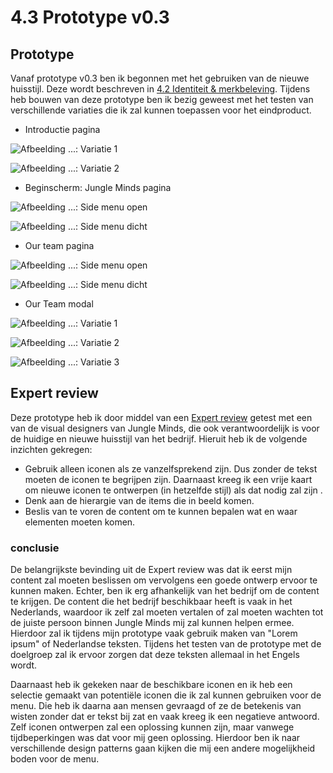 # 4.3 Prototype v0.3

## Prototype 

Vanaf prototype v0.3 ben ik begonnen met het gebruiken van de nieuwe huisstijl. Deze wordt beschreven in [4.2 Identiteit & merkbeleving](4.2-identiteit-and-merkbeleving.md#nieuwe-huisstijl). Tijdens heb bouwen van deze prototype ben ik bezig geweest met het testen van verschillende variaties die ik zal kunnen toepassen voor het eindproduct. 

* Introductie pagina

![Afbeelding ...: Variatie 1](../.gitbook/assets/home.jpg)

![Afbeelding ...: Variatie 2](../.gitbook/assets/home-copy.png)

* Beginscherm: Jungle Minds pagina

![Afbeelding ...: Side menu open](../.gitbook/assets/foto-en-tekst.jpg)

  


![Afbeelding ...: Side menu dicht](../.gitbook/assets/foto-en-tekst-variatie.jpg)

* Our team pagina

![Afbeelding ...: Side menu open](../.gitbook/assets/our-team-menu-open.jpg)

![Afbeelding ...: Side menu dicht](../.gitbook/assets/our-team-menu-closed%20%281%29.jpg)

* Our Team modal

![Afbeelding ...: Variatie 1](../.gitbook/assets/our-team-modal-white.jpg)

![Afbeelding ...: Variatie 2](../.gitbook/assets/blue%20%281%29.jpg)

![Afbeelding ...: Variatie 3](../.gitbook/assets/blue-copy%20%281%29.jpg)



## Expert review

Deze prototype heb ik door middel van een [Expert review](../6.5-prototype-tests/6.5.2-expert-review-v0.3.md) getest met een van de visual designers van Jungle Minds, die ook verantwoordelijk is voor de huidige en nieuwe huisstijl van het bedrijf. Hieruit heb ik de volgende inzichten gekregen:

* Gebruik alleen iconen als ze vanzelfsprekend zijn. Dus zonder de tekst moeten de iconen te begrijpen zijn. Daarnaast kreeg ik een vrije kaart om nieuwe iconen te ontwerpen \(in hetzelfde stijl\) als dat nodig zal zijn .
* Denk aan de hierargie van de items die in beeld komen.
* Beslis van te voren de content om te kunnen bepalen wat en waar elementen moeten komen.

### conclusie

De belangrijkste bevinding uit de Expert review was dat ik eerst mijn content zal moeten beslissen om vervolgens een goede ontwerp ervoor te kunnen maken. Echter, ben ik erg afhankelijk van het bedrijf om de content te krijgen. De content die het bedrijf beschikbaar heeft is vaak in het Nederlands, waardoor ik zelf zal moeten vertalen of zal moeten wachten tot de juiste persoon binnen Jungle Minds mij zal kunnen helpen ermee. Hierdoor zal ik tijdens mijn prototype vaak gebruik maken van "Lorem ipsum" of Nederlandse teksten. Tijdens het testen van de prototype met de doelgroep zal ik ervoor zorgen dat deze teksten allemaal in het Engels wordt. 

Daarnaast heb ik gekeken naar de beschikbare iconen en ik heb een selectie gemaakt van potentiële iconen die ik zal kunnen gebruiken voor de menu. Die heb ik daarna aan mensen gevraagd of ze de betekenis van wisten zonder dat er tekst bij zat en vaak kreeg ik een negatieve antwoord. Zelf iconen ontwerpen zal een oplossing kunnen zijn, maar vanwege tijdbeperkingen was dat voor mij geen oplossing. Hierdoor ben ik naar verschillende design patterns gaan kijken die mij een andere mogelijkheid boden voor de menu. 

